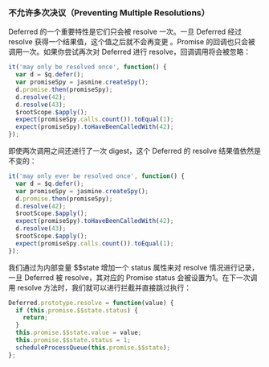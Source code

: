 ### 不允许多次决议（Preventing Multiple Resolutions）

Deferred 的一个重要特性是它们只会被 resolve 一次。一旦 Deferred 经过 resolve 获得一个结果值，这个值之后就不会再变更
。Promise 的回调也只会被调用一次。如果你尝试再次对 Deferred 进行 resolve，回调调用将会被忽略：

```js
it('may only be resolved once', function() {
  var d = $q.defer();
  var promiseSpy = jasmine.createSpy();
  d.promise.then(promiseSpy);
  d.resolve(42);
  d.resolve(43);
  $rootScope.$apply();
  expect(promiseSpy.calls.count()).toEqual(1);
  expect(promiseSpy).toHaveBeenCalledWith(42);
});
```

即使两次调用之间还进行了一次 digest，这个 Deferred 的 resolve 结果值依然是不变的：

```js
it('may only ever be resolved once', function() {
  var d = $q.defer();
  var promiseSpy = jasmine.createSpy();
  d.promise.then(promiseSpy);
  d.resolve(42);
  $rootScope.$apply();
  expect(promiseSpy).toHaveBeenCalledWith(42);
  d.resolve(43);
  $rootScope.$apply();
  expect(promiseSpy.calls.count()).toEqual(1);
});
```

我们通过为内部变量 $$state 增加一个 status 属性来对 resolve 情况进行记录，一旦 Deferred 被 resolve，其对应的 Promise status 会被设置为1。在下一次调用 resolve 方法时，我们就可以进行拦截并直接跳过执行：

```js
Deferred.prototype.resolve = function(value) {
  if (this.promise.$$state.status) {
    return;
  }
  this.promise.$$state.value = value;
  this.promise.$$state.status = 1;
  scheduleProcessQueue(this.promise.$$state);
};
```